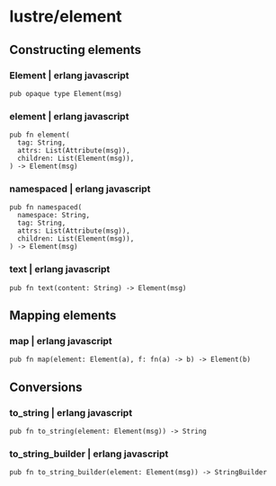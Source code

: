 # lustre/element

## Constructing elements

### Element | erlang javascript

```gleam
pub opaque type Element(msg)
```

### element | erlang javascript

```gleam
pub fn element(
  tag: String,
  attrs: List(Attribute(msg)),
  children: List(Element(msg)),
) -> Element(msg)
```

### namespaced | erlang javascript

```gleam
pub fn namespaced(
  namespace: String,
  tag: String,
  attrs: List(Attribute(msg)),
  children: List(Element(msg)),
) -> Element(msg)
```

### text | erlang javascript

```gleam
pub fn text(content: String) -> Element(msg)
```

## Mapping elements

### map | erlang javascript

```gleam
pub fn map(element: Element(a), f: fn(a) -> b) -> Element(b)
```

## Conversions

### to_string | erlang javascript

```gleam
pub fn to_string(element: Element(msg)) -> String
```

### to_string_builder | erlang javascript

```gleam
pub fn to_string_builder(element: Element(msg)) -> StringBuilder
```
